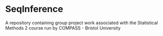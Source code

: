 # SeqInference
A repository containing group project work associated with the Statistical Methods 2 course run by COMPASS - Bristol University
